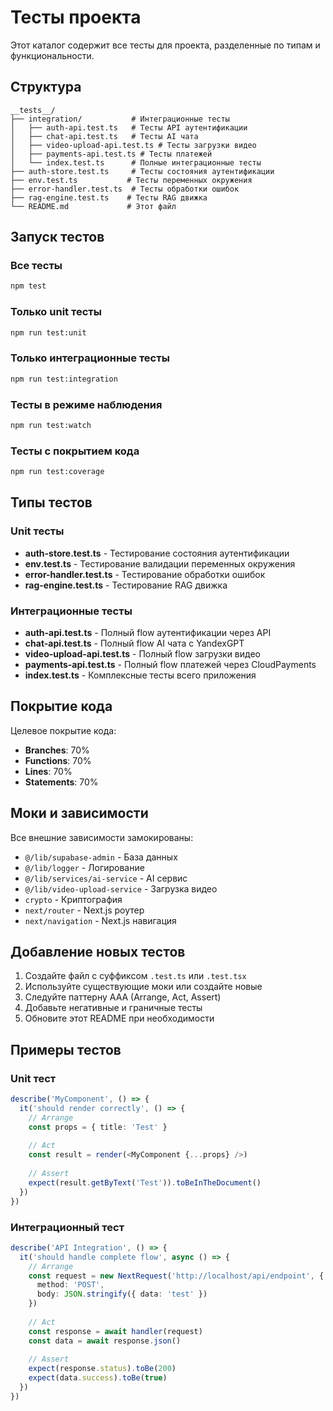 # Тесты проекта

Этот каталог содержит все тесты для проекта, разделенные по типам и функциональности.

## Структура

```
__tests__/
├── integration/           # Интеграционные тесты
│   ├── auth-api.test.ts   # Тесты API аутентификации
│   ├── chat-api.test.ts   # Тесты AI чата
│   ├── video-upload-api.test.ts # Тесты загрузки видео
│   ├── payments-api.test.ts # Тесты платежей
│   └── index.test.ts      # Полные интеграционные тесты
├── auth-store.test.ts     # Тесты состояния аутентификации
├── env.test.ts           # Тесты переменных окружения
├── error-handler.test.ts  # Тесты обработки ошибок
├── rag-engine.test.ts    # Тесты RAG движка
└── README.md             # Этот файл
```

## Запуск тестов

### Все тесты
```bash
npm test
```

### Только unit тесты
```bash
npm run test:unit
```

### Только интеграционные тесты
```bash
npm run test:integration
```

### Тесты в режиме наблюдения
```bash
npm run test:watch
```

### Тесты с покрытием кода
```bash
npm run test:coverage
```

## Типы тестов

### Unit тесты
- **auth-store.test.ts** - Тестирование состояния аутентификации
- **env.test.ts** - Тестирование валидации переменных окружения
- **error-handler.test.ts** - Тестирование обработки ошибок
- **rag-engine.test.ts** - Тестирование RAG движка

### Интеграционные тесты
- **auth-api.test.ts** - Полный flow аутентификации через API
- **chat-api.test.ts** - Полный flow AI чата с YandexGPT
- **video-upload-api.test.ts** - Полный flow загрузки видео
- **payments-api.test.ts** - Полный flow платежей через CloudPayments
- **index.test.ts** - Комплексные тесты всего приложения

## Покрытие кода

Целевое покрытие кода:
- **Branches**: 70%
- **Functions**: 70%
- **Lines**: 70%
- **Statements**: 70%

## Моки и зависимости

Все внешние зависимости замокированы:
- `@/lib/supabase-admin` - База данных
- `@/lib/logger` - Логирование
- `@/lib/services/ai-service` - AI сервис
- `@/lib/video-upload-service` - Загрузка видео
- `crypto` - Криптография
- `next/router` - Next.js роутер
- `next/navigation` - Next.js навигация

## Добавление новых тестов

1. Создайте файл с суффиксом `.test.ts` или `.test.tsx`
2. Используйте существующие моки или создайте новые
3. Следуйте паттерну AAA (Arrange, Act, Assert)
4. Добавьте негативные и граничные тесты
5. Обновите этот README при необходимости

## Примеры тестов

### Unit тест
```typescript
describe('MyComponent', () => {
  it('should render correctly', () => {
    // Arrange
    const props = { title: 'Test' }
    
    // Act
    const result = render(<MyComponent {...props} />)
    
    // Assert
    expect(result.getByText('Test')).toBeInTheDocument()
  })
})
```

### Интеграционный тест
```typescript
describe('API Integration', () => {
  it('should handle complete flow', async () => {
    // Arrange
    const request = new NextRequest('http://localhost/api/endpoint', {
      method: 'POST',
      body: JSON.stringify({ data: 'test' })
    })
    
    // Act
    const response = await handler(request)
    const data = await response.json()
    
    // Assert
    expect(response.status).toBe(200)
    expect(data.success).toBe(true)
  })
})
```